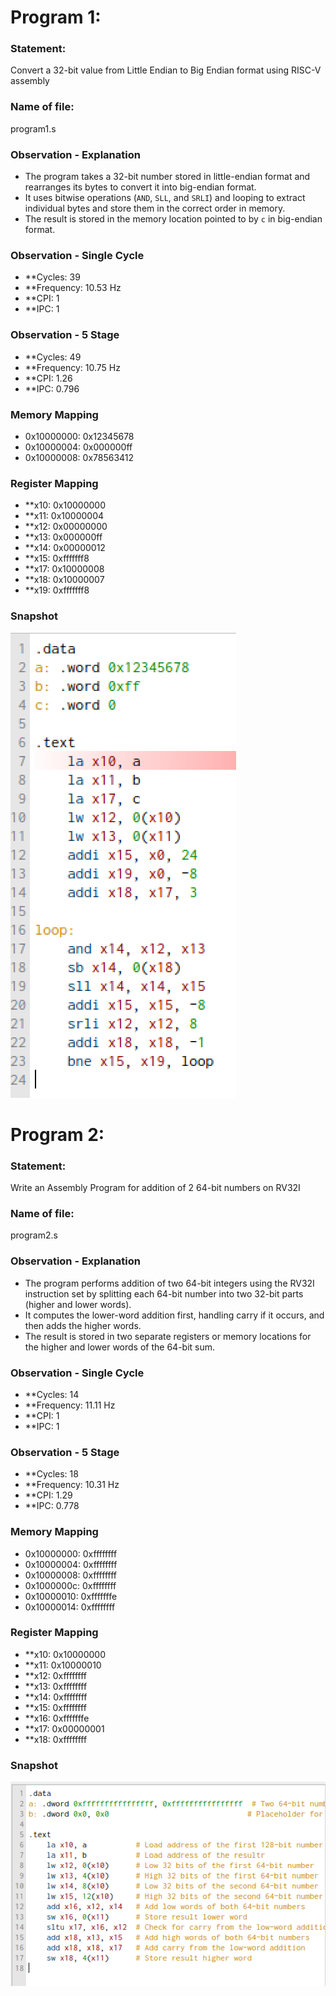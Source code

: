 # Program 1: 
### Statement: 
Convert a 32-bit value from Little Endian to Big Endian format using RISC-V assembly

### Name of file:
program1.s

### Observation - Explanation
- The program takes a 32-bit number stored in little-endian format and rearranges its bytes to convert it into big-endian format.
- It uses bitwise operations (`AND`, `SLL`, and `SRLI`) and looping to extract individual bytes and store them in the correct order in memory.
- The result is stored in the memory location pointed to by `c` in big-endian format.

### Observation - Single Cycle
- **Cycles: 39 
- **Frequency: 10.53 Hz
- **CPI: 1
- **IPC: 1
### Observation - 5 Stage
- **Cycles: 49
- **Frequency:  10.75 Hz
- **CPI: 1.26
- **IPC: 0.796

### Memory Mapping
- 0x10000000: 0x12345678 
- 0x10000004: 0x000000ff   
- 0x10000008: 0x78563412   

### Register Mapping
- **x10: 0x10000000
- **x11: 0x10000004
- **x12: 0x00000000
- **x13: 0x000000ff
- **x14: 0x00000012
- **x15: 0xfffffff8
- **x17: 0x10000008
- **x18: 0x10000007
- **x19: 0xfffffff8

### Snapshot
![program1.jpg](https://github.com/ChethanReddyGN/COD-Lab/blob/week1/week1/program1.png?raw=true)

# Program 2: 
### Statement: 
Write an Assembly Program for addition of 2 64-bit numbers on RV32I

### Name of file:
program2.s

### Observation - Explanation
- The program performs addition of two 64-bit integers using the RV32I instruction set by splitting each 64-bit number into two 32-bit parts (higher and lower words).
- It computes the lower-word addition first, handling carry if it occurs, and then adds the higher words.
- The result is stored in two separate registers or memory locations for the higher and lower words of the 64-bit sum.

### Observation - Single Cycle
- **Cycles: 14
- **Frequency: 11.11 Hz
- **CPI: 1
- **IPC: 1
### Observation - 5 Stage
- **Cycles: 18
- **Frequency:  10.31 Hz
- **CPI: 1.29
- **IPC: 0.778

### Memory Mapping
- 0x10000000: 0xffffffff 
- 0x10000004: 0xffffffff   
- 0x10000008: 0xffffffff  
- 0x1000000c: 0xffffffff 
- 0x10000010: 0xfffffffe  
- 0x10000014: 0xffffffff 

### Register Mapping
- **x10: 0x10000000
- **x11: 0x10000010
- **x12: 0xffffffff
- **x13: 0xffffffff
- **x14: 0xffffffff
- **x15: 0xffffffff
- **x16: 0xfffffffe
- **x17: 0x00000001
- **x18: 0xffffffff 

### Snapshot
![Screenshot of RIPES window](program2.png)
